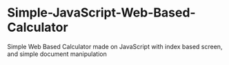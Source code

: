 # Simple-JavaScript-Web-Based-Calculator
Simple Web Based Calculator made on JavaScript with index based screen, and simple document manipulation
